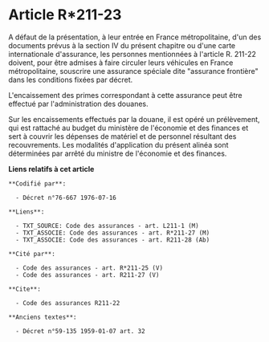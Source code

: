 # Article R*211-23

A défaut de la présentation, à leur entrée en France métropolitaine, d'un des documents prévus à la section IV du présent
chapitre ou d'une carte internationale d'assurance, les personnes mentionnées à l'article R. 211-22 doivent, pour être
admises à faire circuler leurs véhicules en France métropolitaine, souscrire une assurance spéciale dite "assurance
frontière" dans les conditions fixées par décret.

L'encaissement des primes correspondant à cette assurance peut être effectué par l'administration des douanes.

Sur les encaissements effectués par la douane, il est opéré un prélèvement, qui est rattaché au budget du ministère de
l'économie et des finances et sert à couvrir les dépenses de matériel et de personnel résultant des recouvrements. Les
modalités d'application du présent alinéa sont déterminées par arrêté du ministre de l'économie et des finances.

**Liens relatifs à cet article**

	**Codifié par**:

	  - Décret n°76-667 1976-07-16

	**Liens**:

	  - TXT_SOURCE: Code des assurances - art. L211-1 (M)
	  - TXT_ASSOCIE: Code des assurances - art. R*211-27 (M)
	  - TXT_ASSOCIE: Code des assurances - art. R211-28 (Ab)

	**Cité par**:

	  - Code des assurances - art. R*211-25 (V)
	  - Code des assurances - art. R211-27 (V)

	**Cite**:

	  - Code des assurances R211-22

	**Anciens textes**:

	  - Décret n°59-135 1959-01-07 art. 32

